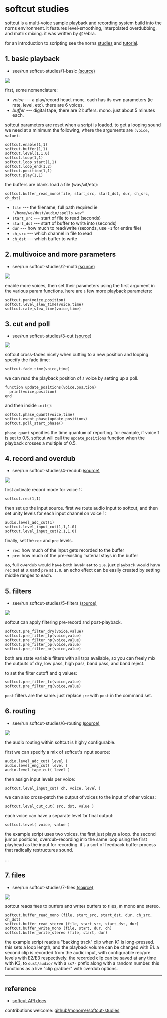 # softcut studies

softcut is a multi-voice sample playback and recording system build into the norns environment. it features level-smoothing, interpolated overdubbing, and matrix mixing. it was written by @zebra.

for an introduction to scripting see the norns [studies](https://monome.org/docs/norns/study-1/) and [tutorial](https://llllllll.co/t/norns-tutorial/23241).

## 1. basic playback

* see/run softcut-studies/1-basic [(source)](https://github.com/monome/softcut-studies/blob/master/1-basics.lua)

![](https://raw.githubusercontent.com/monome/softcut-studies/master/lib/1-basics.png)

first, some nomenclature:

- _voice_ --- a play/record head. mono. each has its own parameters (ie rate, level, etc). there are 6 voices.
- _buffer_ --- digital tape, there are 2 buffers. mono. just about 5 minutes each.

softcut parameters are reset when a script is loaded. to get a looping sound we need at a minimum the following, where the arguments are `(voice, value)`:

```
softcut.enable(1,1)
softcut.buffer(1,1)
softcut.level(1,1.0)
softcut.loop(1,1)
softcut.loop_start(1,1)
softcut.loop_end(1,2)
softcut.position(1,1)
softcut.play(1,1)
```

the buffers are blank. load a file (wav/aif/etc):

```
softcut.buffer_read_mono(file, start_src, start_dst, dur, ch_src, ch_dst)
```

- `file` --- the filename, full path required ie `"/home/we/dust/audio/spells.wav"`
- `start_src` --- start of file to read (seconds)
- `start_dst` --- start of buffer to write into (seconds)
- `dur` --- how much to read/write (seconds, use `-1` for entire file)
- `ch_src` --- which channel in file to read
- `ch_dst` --- which buffer to write


## 2. multivoice and more parameters

* see/run softcut-studies/2-multi [(source)](https://github.com/monome/softcut-studies/blob/master/2-multi.lua)

![](https://raw.githubusercontent.com/monome/softcut-studies/master/lib/2-multi.png)

enable more voices, then set their parameters using the first argument in the various param functions. here are a few more playback parameters:

```
softcut.pan(voice,position)
softcut.level_slew_time(voice,time)
softcut.rate_slew_time(voice,time)
```

## 3. cut and poll
* see/run softcut-studies/3-cut [(source)](https://github.com/monome/softcut-studies/blob/master/3-cut.lua)

![](https://raw.githubusercontent.com/monome/softcut-studies/master/lib/3-cut.png)

softcut cross-fades nicely when cutting to a new position and looping. specify the fade time:

```
softcut.fade_time(voice,time)
```

we can read the playback position of a voice by setting up a poll.

```
function update_positions(voice,position)
  print(voice,position)
end
```

and then inside `init()`:

```
softcut.phase_quant(voice,time)
softcut.event_phase(update_positions)
softcut.poll_start_phase()
```

`phase_quant` specifies the time quantum of reporting. for example, if voice 1 is set to 0.5, softcut will call the `update_positions` function when the playback crosses a multiple of 0.5.


## 4. record and overdub

* see/run softcut-studies/4-recdub [(source)](https://github.com/monome/softcut-studies/blob/master/4-recdub.lua)

![](https://raw.githubusercontent.com/monome/softcut-studies/master/lib/4-recdub.png)

first activate record mode for voice 1:

```
softcut.rec(1,1)
```

then set up the input source. first we route audio input to softcut, and then set unity levels for each input channel on voice 1:

```
audio.level_adc_cut(1)
softcut.level_input_cut(1,1,1.0)
softcut.level_input_cut(2,1,1.0)
```

finally, set the `rec` and `pre` levels.

- `rec`: how much of the input gets recorded to the buffer
- `pre`: how much of the pre-existing material stays in the buffer

so, full overdub would have both levels set to `1.0`. just playback would have `rec` set at `0.0`and `pre` at `1.0`. an echo effect can be easily created by setting middle ranges to each.


## 5. filters

* see/run softcut-studies/5-filters [(source)](https://github.com/monome/softcut-studies/blob/master/5-filters.lua)

![](https://raw.githubusercontent.com/monome/softcut-studies/master/lib/5-filters.png)

softcut can apply filtering pre-record and post-playback.

```
softcut.pre_filter_dry(voice,value)
softcut.pre_filter_lp(voice,value)
softcut.pre_filter_hp(voice,value)
softcut.pre_filter_bp(voice,value)
softcut.pre_filter_br(voice,value)
```

both are state variable filters with all taps available, so you can freely mix the outputs of dry, low pass, high pass, band pass, and band reject.

to set the filter cutoff and q values:

```
softcut.pre_filter_fc(voice,value)
softcut.pre_filter_rq(voice,value)
```

`post` filters are the same. just replace `pre` with `post` in the command set.



## 6. routing

* see/run softcut-studies/6-routing [(source)](https://github.com/monome/softcut-studies/blob/master/6-routing.lua)

![](https://raw.githubusercontent.com/monome/softcut-studies/master/lib/6-routing.png)

the audio routing within softcut is highly configurable.

first we can specify a mix of softcut's input source:

```
audio.level_adc_cut( level )
audio.level_eng_cut( level )
audio.level_tape_cut( level )
```

then assign input levels per voice:

```
softcut.level_input_cut( ch, voice, level )
```

we can also cross-patch the output of voices to the input of other voices:

```
softcut.level_cut_cut( src, dst, value )
```

each voice can have a separate level for final output:

```
softcut.level( voice, value )
```

the example script uses two voices. the first just plays a loop. the second jumps positions, overdub-recording into the same loop using the first playhead as the input for recording. it's a sort of feedback buffer process that radically restructures sound.

...

## 7. files

* see/run softcut-studies/7-files [(source)](https://github.com/monome/softcut-studies/blob/master/7-files.lua)

![](https://raw.githubusercontent.com/monome/softcut-studies/master/lib/7-files.png)

softcut reads files to buffers and writes buffers to files, in mono and stereo.

```
softcut.buffer_read_mono (file, start_src, start_dst, dur, ch_src, ch_dst)
softcut.buffer_read_stereo (file, start_src, start_dst, dur)
softcut.buffer_write_mono (file, start, dur, ch)
softcut.buffer_write_stereo (file, start, dur)
```

the example script reads a "backing track" clip when K1 is long-pressed. this sets a loop length, and the playback volume can be changed with E1. a second clip is recorded from the audio input, with configurable rec/pre levels with E2/E3 respectively. the recorded clip can be saved at any time with K3, to `dust/audio/` with a `ss7-` prefix along with a random number. this functions as a live "clip grabber" with overdub options.

---

## reference

- [softcut API docs](https://monome.github.io/norns/doc/modules/softcut.html)

contributions welcome: [github/monome/softcut-studies](https://github.com/monome/softcut-studies)

